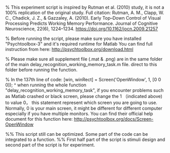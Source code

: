 % This experiment script is inspired by Rutman et al. (2010) study, it is not a 100% replication of the original study. 
	Full citation: 
	Rutman, A. M., Clapp, W. C., Chadick, J. Z., & Gazzaley, A. (2010). Early Top–Down 
		Control of Visual Processing Predicts Working Memory Performance. Journal of 
		Cognitive Neuroscience, 22(6), 1224–1234. https://doi.org/10.1162/jocn.2009.21257

% Before running the script, please make sure you have installed "Psychtoolbox-3" and it's required runtime for Matlab
   You can find full instruction from here: http://psychtoolbox.org/download.html

% Please make sure all supplement file (.mat & .png) are in the same folder of the main delay_recognition_working_memory_task.m file.
  direct to this folder before running the function.  

% In the 137th line of code: 
	[win, winRect] = Screen('OpenWindow', 1, [0 0 0]);
							  ^
	when running the whole function "delay_recognition_working_memory_task", if you encounter problems such as Matlab crashed 
	or black screen, please change the 1 （indicated above) to value 0， this statement represent which screen you are going
	to use. Normally, 0 is your main screen, it might be different for different computer especially if you have multiple monitors. 
	You can find their official help document for this function here: http://psychtoolbox.org/docs/Screen-OpenWindow


%% This script still can be optimized. Some part of the code can be integrated to a function. 
%% First half part of the script is stimuli design and second part of the script is for experiment. 
